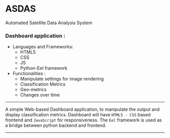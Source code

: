 # ASDAS
Automated Satellite Data Analysis System

### Dashboard application : 
* Languages and Frameworks:
  * HTML5
  * CSS 
  * JS
  * Python-Eel framework
* Functionalities :
  * Manipulate settings for image rendering
  * Classification Metrics 
  * Geo-metrics
  * Changes over time

---

A simple Web-based Dashboard application, to manipulate the output and display classification metrics. 
Dashboard will have `HTML5 - CSS` based frontend and `JavaScript` for responsiveness.
The `Eel` framework is used as a bridge between python backend and frontend.

---
